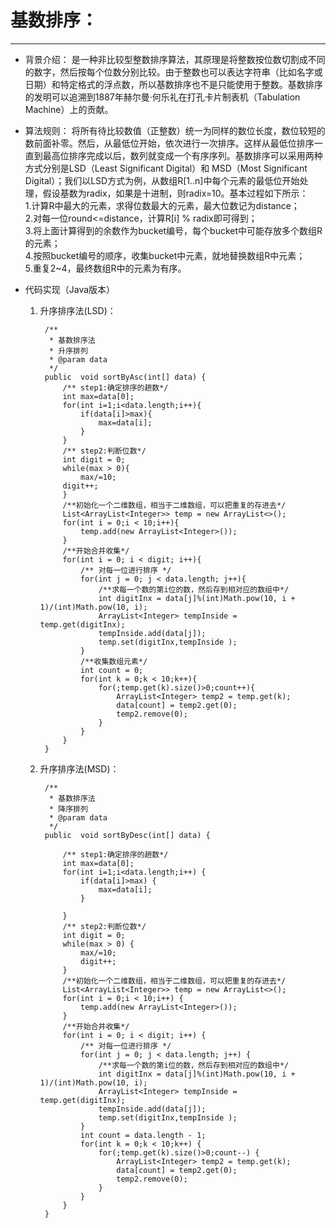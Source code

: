 # 基数排序：
---
* 背景介绍： 是一种非比较型整数排序算法，其原理是将整数按位数切割成不同的数字，然后按每个位数分别比较。由于整数也可以表达字符串（比如名字或日期）和特定格式的浮点数，所以基数排序也不是只能使用于整数。基数排序的发明可以追溯到1887年赫尔曼·何乐礼在打孔卡片制表机（Tabulation Machine）上的贡献。

* 算法规则： 将所有待比较数值（正整数）统一为同样的数位长度，数位较短的数前面补零。然后，从最低位开始，依次进行一次排序。这样从最低位排序一直到最高位排序完成以后，数列就变成一个有序序列。基数排序可以采用两种方式分别是LSD（Least Significant Digital）和 MSD（Most Significant Digital）；我们以LSD方式为例，从数组R[1..n]中每个元素的最低位开始处理，假设基数为radix，如果是十进制，则radix=10。基本过程如下所示：<br> 1.计算R中最大的元素，求得位数最大的元素，最大位数记为distance；<br> 2.对每一位round<=distance，计算R[i] % radix即可得到；<br> 3.将上面计算得到的余数作为bucket编号，每个bucket中可能存放多个数组R的元素；<br> 4.按照bucket编号的顺序，收集bucket中元素，就地替换数组R中元素；<br> 5.重复2~4，最终数组R中的元素为有序。

* 代码实现（Java版本）
	1. 升序排序法(LSD)：
	
			/**
	 		 * 基数排序法
	 		 * 升序排列
	 		 * @param data
	 		 */
			public  void sortByAsc(int[] data) {
				/** step1:确定排序的趟数*/     
				int max=data[0];     
				for(int i=1;i<data.length;i++){     
					if(data[i]>max){     
						max=data[i];     
					}     
				}   
				/** step2:判断位数*/
				int digit = 0;       
				while(max > 0){     
					max/=10;     
				digit++;     
				}  
				/**初始化一个二维数组，相当于二维数组，可以把重复的存进去*/
				List<ArrayList<Integer>> temp = new ArrayList<>();
				for(int i = 0;i < 10;i++){
					temp.add(new ArrayList<Integer>());
				}
				/**开始合并收集*/
				for(int i = 0; i < digit; i++){
					/** 对每一位进行排序 */
					for(int j = 0; j < data.length; j++){
						/**求每一个数的第i位的数，然后存到相对应的数组中*/
						int digitInx = data[j]%(int)Math.pow(10, i + 1)/(int)Math.pow(10, i);
						ArrayList<Integer> tempInside = temp.get(digitInx);
						tempInside.add(data[j]);
						temp.set(digitInx,tempInside );
					}
					/**收集数组元素*/
					int count = 0;
					for(int k = 0;k < 10;k++){
						for(;temp.get(k).size()>0;count++){
							ArrayList<Integer> temp2 = temp.get(k);
							data[count] = temp2.get(0);
							temp2.remove(0);
						}
					}
				}
			} 



	2. 升序排序法(MSD)：

			/**
			 * 基数排序法
			 * 降序排列
			 * @param data
			 */
			public  void sortByDesc(int[] data) {
	
				/** step1:确定排序的趟数*/     
				int max=data[0];     
				for(int i=1;i<data.length;i++) {     
					if(data[i]>max) {     
						max=data[i];     
					}     
		
				}   
				/** step2:判断位数*/
				int digit = 0;       
				while(max > 0) {     
					max/=10;     
					digit++;     
				}  
				/**初始化一个二维数组，相当于二维数组，可以把重复的存进去*/
				List<ArrayList<Integer>> temp = new ArrayList<>();
				for(int i = 0;i < 10;i++) {
					temp.add(new ArrayList<Integer>());
				}
				/**开始合并收集*/
				for(int i = 0; i < digit; i++) {
					/** 对每一位进行排序 */
					for(int j = 0; j < data.length; j++) {
						/**求每一个数的第i位的数，然后存到相对应的数组中*/
						int digitInx = data[j]%(int)Math.pow(10, i + 1)/(int)Math.pow(10, i);
						ArrayList<Integer> tempInside = temp.get(digitInx);
						tempInside.add(data[j]);
						temp.set(digitInx,tempInside );
					}
					int count = data.length - 1;
					for(int k = 0;k < 10;k++) { 
						for(;temp.get(k).size()>0;count--) {
							ArrayList<Integer> temp2 = temp.get(k);
							data[count] = temp2.get(0);
							temp2.remove(0);
						}
					}
				}
		 	}
